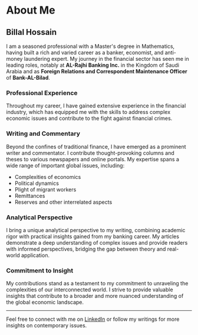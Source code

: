 # About Me

## Billal Hossain

I am a seasoned professional with a Master's degree in Mathematics, having built a rich and varied career as a banker, economist, and anti-money laundering expert. My journey in the financial sector has seen me in leading roles, notably at **AL-Rajhi Banking Inc.** in the Kingdom of Saudi Arabia and as **Foreign Relations and Correspondent Maintenance Officer** of **Bank-AL-Bilad**.

### Professional Experience

Throughout my career, I have gained extensive experience in the financial industry, which has equipped me with the skills to address complex economic issues and contribute to the fight against financial crimes.

### Writing and Commentary

Beyond the confines of traditional finance, I have emerged as a prominent writer and commentator. I contribute thought-provoking columns and theses to various newspapers and online portals. My expertise spans a wide range of important global issues, including:

- Complexities of economics
- Political dynamics
- Plight of migrant workers
- Remittances
- Reserves and other interrelated aspects

### Analytical Perspective

I bring a unique analytical perspective to my writing, combining academic rigor with practical insights gained from my banking career. My articles demonstrate a deep understanding of complex issues and provide readers with informed perspectives, bridging the gap between theory and real-world application.

### Commitment to Insight

My contributions stand as a testament to my commitment to unraveling the complexities of our interconnected world. I strive to provide valuable insights that contribute to a broader and more nuanced understanding of the global economic landscape.

---

Feel free to connect with me on [LinkedIn](https://www.linkedin.com/in/billal-hossain) or follow my writings for more insights on contemporary issues.
